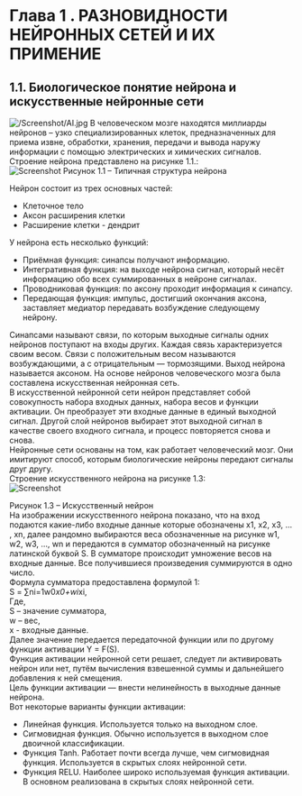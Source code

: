 # **Глава 1 . РАЗНОВИДНОСТИ НЕЙРОННЫХ СЕТЕЙ И ИХ ПРИМЕНИЕ**  

## **1.1.	Биологическое понятие нейрона и искусственные нейронные сети**  

![/Screenshot/AI.jpg](../main/Screenshot/1670501600_4-kartinkin-net-p-neironnie-svyazi-kartinka-oboi-4.jpg)
В человеческом мозге находятся миллиарды нейронов – узко специализированных клеток, предназначенных для приема извне, обработки, хранения, передачи и вывода наружу информации с помощью электрических и химических сигналов.  
Строение нейрона представлено на рисунке 1.1.:  
![Screenshot](../main/Screenshot/Структура%20персептрона.png)
Рисунок 1.1 – Типичная структура нейрона


Нейрон состоит из трех основных частей:
- Клеточное тело
- Аксон расширения клетки
- Расширение клетки - дендрит
   
У нейрона есть несколько функций:
  
*	Приёмная функция: синапсы получают информацию.  
*	Интегративная функция: на выходе нейрона сигнал, который несёт информацию обо всех суммированных в нейроне сигналах.   
*	Проводниковая функция: по аксону проходит информация к синапсу.   
*	Передающая функция: импульс, достигший окончания аксона, заставляет медиатор передавать возбуждение следующему нейрону.
  
Синапсами называют связи, по которым выходные сигналы одних нейронов поступают на входы других. Каждая связь характеризуется своим весом. Связи с положительным весом называются возбуждающими, а с отрицательным — тормозящими. Выход нейрона называется аксоном. На основе нейронов человеческого мозга была составлена искусственная нейронная сеть.  
В искусственной нейронной сети нейрон представляет собой совокупность набора входных данных, набора весов и функции активации. Он преобразует эти входные данные в единый выходной сигнал. Другой слой нейронов выбирает этот выходной сигнал в качестве своего входного сигнала, и процесс повторяется снова и снова.  
Нейронные сети основаны на том, как работает человеческий мозг. Они имитируют способ, которым биологические нейроны передают сигналы друг другу.  
Строение искусственного нейрона на рисунке 1.3:  
![Screenshot](../main/Screenshot/Структура%20биологического%20нейрона.png)  
 
Рисунок 1.3 – Искусственный нейрон  
На изображении искусственного нейрона показано, что на вход подаются какие-либо входные данные которые обозначены x1, x2, x3,  … , xn, далее рандомно выбираются  веса обозначенные  на рисунке w1, w2, w3, …, wn и передаются в сумматор обозначенный на рисунке латинской буквой S. В сумматоре происходит умножение весов на входные данные. Все получившиеся произведения суммируются в одно число.  
Формула сумматора предоставлена формулой 1:  
S = ∑ni=1w0*x0+wi*xi,  
Где,  
S – значение сумматора,  
w – вес,  
x - входные данные.  
Далее значение передается передаточной функции или по другому функции активации  Y = F(S).  
Функция активации нейронной сети решает, следует ли активировать нейрон или нет, путём вычисления взвешенной суммы и дальнейшего добавления к ней смещения.  
Цель функции активации — внести нелинейность в выходные данные нейрона.  
Вот некоторые варианты функции активации:  
* Линейная функция. Используется только на выходном слое.
* Сигмовидная функция. Обычно используется в выходном слое двоичной классификации.
* Функция Tanh. Работает почти всегда лучше, чем сигмовидная функция. Используется в скрытых слоях нейронной сети.
* Функция RELU. Наиболее широко используемая функция активации. В основном реализована в скрытых слоях нейронной сети.
